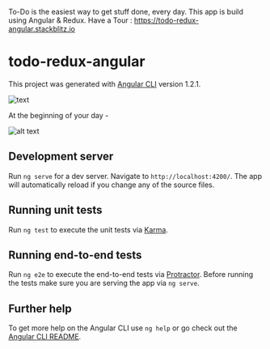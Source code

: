 To-Do is the easiest way to get stuff done, every day. This app is build using Angular & Redux. 
Have a Tour : https://todo-redux-angular.stackblitz.io

# todo-redux-angular

This project was generated with [Angular CLI](https://github.com/angular/angular-cli) version 1.2.1.

![text](http://i66.tinypic.com/vigyno.png)

At the beginning of your day -

![alt text](https://pasteboard.co/HyWkCqp.png)

## Development server

Run `ng serve` for a dev server. Navigate to `http://localhost:4200/`. The app will automatically reload if you change any of the source files.

## Running unit tests

Run `ng test` to execute the unit tests via [Karma](https://karma-runner.github.io).

## Running end-to-end tests

Run `ng e2e` to execute the end-to-end tests via [Protractor](http://www.protractortest.org/).
Before running the tests make sure you are serving the app via `ng serve`.

## Further help

To get more help on the Angular CLI use `ng help` or go check out the [Angular CLI README](https://github.com/angular/angular-cli/blob/master/README.md).
